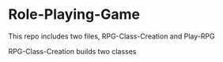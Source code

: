 # Role-Playing-Game

This repo includes two files, RPG-Class-Creation and Play-RPG

RPG-Class-Creation builds two classes 

